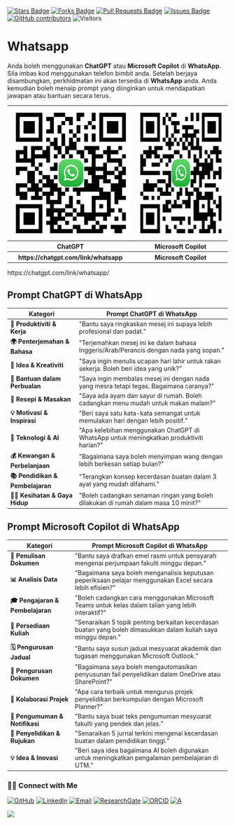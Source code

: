 <a href="https://github.com/drshahizan/short-course/stargazers"><img src="https://img.shields.io/github/stars/drshahizan/short-course" alt="Stars Badge"/></a>
<a href="https://github.com/drshahizan/short-course/network/members"><img src="https://img.shields.io/github/forks/drshahizan/short-course" alt="Forks Badge"/></a>
<a href="https://github.com/drshahizan/short-course/pulls"><img src="https://img.shields.io/github/issues-pr/drshahizan/short-course" alt="Pull Requests Badge"/></a>
<a href="https://github.com/drshahizan/short-course"><img src="https://img.shields.io/github/issues/drshahizan/short-course" alt="Issues Badge"/></a>
<a href="https://github.com/drshahizan/short-course/graphs/contributors"><img alt="GitHub contributors" src="https://img.shields.io/github/contributors/drshahizan/short-course?color=2b9348"></a>
![Visitors](https://api.visitorbadge.io/api/visitors?path=https%3A%2F%2Fgithub.com%2Fdrshahizan%2Fshort-course&labelColor=%23d9e3f0&countColor=%23697689&style=flat)


# Whatsapp
Anda boleh menggunakan **ChatGPT** atau **Microsoft Copilot** di **WhatsApp**. Sila imbas kod menggunakan telefon bimbit anda. Setelah berjaya disambungkan, perkhidmatan ini akan tersedia di **WhatsApp** anda. Anda kemudian boleh menaip prompt yang diinginkan untuk mendapatkan jawapan atau bantuan secara terus.

<table align="center">
  <tr>
    <td align="center"><img src="../images/chatgpt.png" height="300"></td>
    <td align="center"><img src="../images/copilot.png" height="300"></td>
  </tr>
   <tr>
    <th align="center">ChatGPT</th>
    <th align="center">Microsoft Copilot</th>
  </tr>
     <tr>
    <th align="center">https://chatgpt.com/link/whatsapp</th>
    <th align="center">Microsoft Copilot</th>
  </tr>
</table>
https://chatgpt.com/link/whatsapp/

## Prompt ChatGPT di WhatsApp

| **Kategori**            | **Prompt ChatGPT di WhatsApp** |
|-------------------------|--------------------------------|
| **💼 Produktiviti & Kerja** | "Bantu saya ringkaskan mesej ini supaya lebih profesional dan padat." |
| **🌍 Penterjemahan & Bahasa** | "Terjemahkan mesej ini ke dalam bahasa Inggeris/Arab/Perancis dengan nada yang sopan." |
| **🎨 Idea & Kreativiti** | "Saya ingin menulis ucapan hari lahir untuk rakan sekerja. Boleh beri idea yang unik?" |
| **💬 Bantuan dalam Perbualan** | "Saya ingin membalas mesej ini dengan nada yang mesra tetapi tegas. Bagaimana caranya?" |
| **🍲 Resepi & Masakan** | "Saya ada ayam dan sayur di rumah. Boleh cadangkan menu mudah untuk makan malam?" |
| **💡 Motivasi & Inspirasi** | "Beri saya satu kata-kata semangat untuk memulakan hari dengan lebih positif." |
| **🤖 Teknologi & AI** | "Apa kelebihan menggunakan ChatGPT di WhatsApp untuk meningkatkan produktiviti harian?" |
| **💰 Kewangan & Perbelanjaan** | "Bagaimana saya boleh menyimpan wang dengan lebih berkesan setiap bulan?" |
| **📚 Pendidikan & Pembelajaran** | "Terangkan konsep kecerdasan buatan dalam 3 ayat yang mudah difahami." |
| **🏋️‍♂️ Kesihatan & Gaya Hidup** | "Boleh cadangkan senaman ringan yang boleh dilakukan di rumah dalam masa 10 minit?" |

## Prompt Microsoft Copilot di WhatsApp

| **Kategori**            | **Prompt Microsoft Copilot di WhatsApp** |
|-------------------------|--------------------------------|
| **📄 Penulisan Dokumen** | "Bantu saya drafkan emel rasmi untuk pensyarah mengenai perjumpaan fakulti minggu depan." |
| **📊 Analisis Data** | "Bagaimana saya boleh menganalisis keputusan peperiksaan pelajar menggunakan Excel secara lebih efisien?" |
| **🎓 Pengajaran & Pembelajaran** | "Boleh cadangkan cara menggunakan Microsoft Teams untuk kelas dalam talian yang lebih interaktif?" |
| **📝 Persediaan Kuliah** | "Senaraikan 5 topik penting berkaitan kecerdasan buatan yang boleh dimasukkan dalam kuliah saya minggu depan." |
| **🗓️ Pengurusan Jadual** | "Bantu saya susun jadual mesyuarat akademik dan tugasan menggunakan Microsoft Outlook." |
| **📑 Pengurusan Dokumen** | "Bagaimana saya boleh mengautomasikan penyusunan fail penyelidikan dalam OneDrive atau SharePoint?" |
| **🤝 Kolaborasi Projek** | "Apa cara terbaik untuk mengurus projek penyelidikan berkumpulan dengan Microsoft Planner?" |
| **📢 Pengumuman & Notifikasi** | "Bantu saya buat teks pengumuman mesyuarat fakulti yang pendek dan jelas." |
| **📜 Penyelidikan & Rujukan** | "Senaraikan 5 jurnal terkini mengenai kecerdasan buatan dalam pendidikan tinggi." |
| **💡 Idea & Inovasi** | "Beri saya idea bagaimana AI boleh digunakan untuk meningkatkan pengalaman pembelajaran di UTM." |




### 🙌🏻 Connect with Me
<p align="left">
    <a href="https://github.com/drshahizan" target="_blank"><img alt="GitHub" src="https://img.shields.io/badge/-@drshahizan-181717?style=flat-square&logo=GitHub&logoColor=white"></a>
    <a href="https://www.linkedin.com/in/drshahizan" target="_blank"><img alt="LinkedIn" src="https://img.shields.io/badge/-drshahizan-blue?style=flat-square&logo=Linkedin&logoColor=white&link=https://www.linkedin.com/in/drshahizan/"></a>
    <a href="mailto:shahizan@utm.my" target="_blank"><img alt="Email" src="https://img.shields.io/badge/-shahizan@utm.my-c14438?style=flat-square&logo=Gmail&logoColor=white&link=mailto:shahizan@utm.my.com"></a>
    <a href="https://www.researchgate.net/profile/Mohd-Othman-28" target="_blank"><img alt="ResearchGate" src="https://img.shields.io/badge/-ResearchGate-00CCBB?style=flat-square&logo=ResearchGate&logoColor=white"></a>
    <a href="https://orcid.org/0000-0003-4261-1873" target="_blank"><img alt="ORCID" src="https://img.shields.io/badge/-ORCID-A6CE39?style=flat-square&logo=ORCID&logoColor=white"></a> 
 <a href="https://visitorbadge.io/status?path=https%3A%2F%2Fgithub.com%2Fdrshahizan" target="_blank"><img alt="A" src="https://api.visitorbadge.io/api/visitors?path=https%3A%2F%2Fgithub.com%2Fdrshahizan&labelColor=%23697689&countColor=%23555555&style=plastic"></a>
 
![](https://hit.yhype.me/github/profile?user_id=81284918)
</p>


